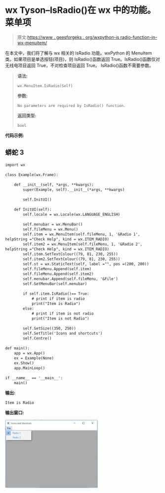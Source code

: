 # wx Tyson–IsRadio()在 wx 中的功能。菜单项

> 原文:[https://www . geesforgeks . org/wxpython-is radio-function-in-wx-menuitem/](https://www.geeksforgeeks.org/wxpython-isradio-function-in-wx-menuitem/)

在本文中，我们将了解与 wx 相关的 IsRadio 功能。wxPython 的 MenuItem 类。如果项目是单选按钮(项目)，则 IsRadio()函数返回 True。IsRadio()函数仅对无线电项目返回 True，不对检查项目返回 True。
IsRadio()函数不需要参数。

> **语法:**
> 
> ```
> wx.MenuItem.IsRadio(Self)
> ```
> 
> **参数:**
> 
> ```
> No parameters are required by IsRadio() function.
> ```
> 
> **返回类型:**
> 
> ```
> bool
> ```

**代码示例:**

## 蟒蛇 3

```
import wx

class Example(wx.Frame):

    def __init__(self, *args, **kwargs):
        super(Example, self).__init__(*args, **kwargs)

        self.InitUI()

    def InitUI(self):
        self.locale = wx.Locale(wx.LANGUAGE_ENGLISH)

        self.menubar = wx.MenuBar()
        self.fileMenu = wx.Menu()
        self.item = wx.MenuItem(self.fileMenu, 1, '&Radio 1', helpString ="Check Help", kind = wx.ITEM_RADIO)
        self.item2 = wx.MenuItem(self.fileMenu, 1, '&Radio 2', helpString ="Check Help", kind = wx.ITEM_RADIO)
        self.item.SetTextColour((79, 81, 230, 255))
        self.item2.SetTextColour((79, 81, 230, 255))
        self.st = wx.StaticText(self, label ="", pos =(200, 200))
        self.fileMenu.Append(self.item)
        self.fileMenu.Append(self.item2)
        self.menubar.Append(self.fileMenu, '&File')
        self.SetMenuBar(self.menubar)

        if self.item.IsRadio()== True:
            # print if item is radio
            print("Item is Radio")
        else:
            # print if item is not radio
            print("Item is not Radio")

        self.SetSize((350, 250))
        self.SetTitle('Icons and shortcuts')
        self.Centre()

def main():
    app = wx.App()
    ex = Example(None)
    ex.Show()
    app.MainLoop()

if __name__ == '__main__':
    main()
```

**输出:**

```
Item is Radio
```

**输出窗口:**

![](img/42858acf591446d9f56e90105e716291.png)